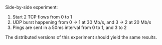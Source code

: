 Side-by-side experiment:

1. Start 2 TCP flows from 0 to 1
2. UDP burst happening from 0 -> 1 at 30 Mb/s, and 3 -> 2 at 20 Mb/s
3. Pings are sent in a 50ms interval from 0 to 1, and 3 to 2

The distributed versions of this experiment should yield the same results.

